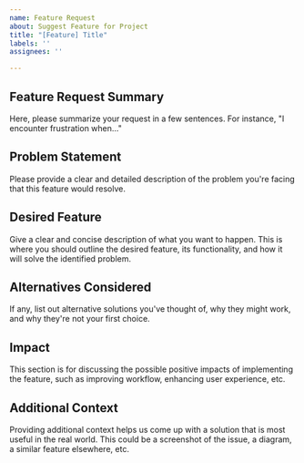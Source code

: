 ```yaml
---
name: Feature Request
about: Suggest Feature for Project
title: "[Feature] Title"
labels: ''
assignees: ''

---
```

## Feature Request Summary
<!--- Provide a brief, general summary of the feature request -->
Here, please summarize your request in a few sentences. For instance, "I encounter frustration when..."

## Problem Statement
<!--- Is your feature request related to a problem? If yes, please describe it -->
Please provide a clear and detailed description of the problem you're facing that this feature would resolve.

## Desired Feature
<!--- Describe the solution you'd like -->
Give a clear and concise description of what you want to happen. This is where you should outline the desired feature, its functionality, and how it will solve the identified problem.

## Alternatives Considered
<!-- Not obligatory, but suggest any alternative solutions or features you've considered -->
If any, list out alternative solutions you've thought of, why they might work, and why they're not your first choice.

## Impact
<!-- Discuss the potential impact of the feature -->
This section is for discussing the possible positive impacts of implementing the feature, such as improving workflow, enhancing user experience, etc.

## Additional Context
<!--- If applicable, provide any other context or screenshots about the feature request here -->
Providing additional context helps us come up with a solution that is most useful in the real world. This could be a screenshot of the issue, a diagram, a similar feature elsewhere, etc.

